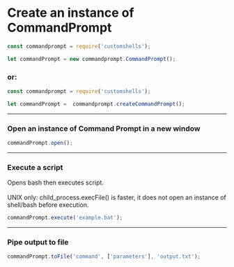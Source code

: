 # Create an instance of CommandPrompt

```js
const commandprompt = require('customshells');

let commandPrompt = new commandprompt.CommandPrompt();
```

### or:

```js
const commandprompt = require('customshells');

let commandPrompt =  commandprompt.createCommandPrompt();
```
<hr>

### Open an instance of Command Prompt in a new window

```js
commandPrompt.open();
```

<hr>

### Execute a script
Opens bash then executes script.
<br><br>
UNIX only: child_process.execFile() is faster, it does not open an instance of shell/bash before execution.

```js
commandPrompt.execute('example.bat');
```

<hr>

### Pipe output to file

```js
commandPrompt.toFile('command', ['parameters'], 'output.txt');
```
